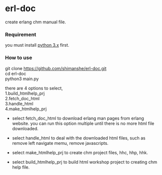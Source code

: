 # erl-doc
create erlang chm manual file.

### Requirement
you must install [python 3.x](https://www.python.org/downloads/) first.

### How to use  
git clone https://github.com/shimanshe/erl-doc.git  
cd erl-doc  
python3 main.py  

there are 4 options to select,  
1.build_htmlhelp_prj  
2.fetch_doc_html  
3.handle_html  
4.make_htmlhelp_prj  

* select fetch_doc_html to download erlang man pages from erlang website.
you can run this option multiple until there is no more html file downloaded.

* select handle_html to deal with the downloaded html files, such as remove left navigate memu, remove javascripts.

* select make_htmlhelp_prj to create chm project files, hhc, hhp, hhk.
* select build_htmlhelp_prj to build html workshop project to creating chm help file.